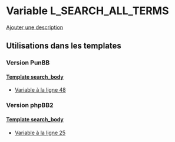 # Variable L_SEARCH_ALL_TERMS
[Ajouter une description](https://fa-tvars.appspot.com/var/L_SEARCH_ALL_TERMS)

## Utilisations dans les templates

### Version PunBB

#### [Template search_body](punbb/search_body.md)
* [Variable &agrave; la ligne 48](../punbb/search_body.tpl#L48)

### Version phpBB2

#### [Template search_body](subsilver/search_body.md)
* [Variable &agrave; la ligne 25](../subsilver/search_body.tpl#L25)